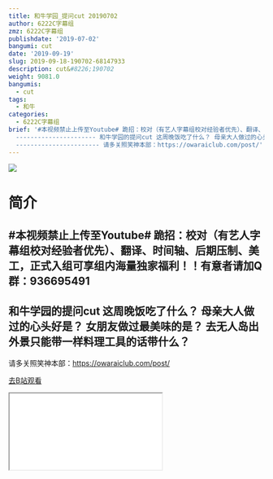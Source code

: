 ```yaml
---
title: 和牛学园_提问cut 20190702
author: 6222C字幕组
zmz: 6222C字幕组
publishdate: '2019-07-02'
bangumi: cut
date: '2019-09-19'
slug: 2019-09-18-190702-68147933
description: cut&#8226;190702
weight: 9081.0
bangumis:
  - cut
tags:
  - 和牛
categories:
  - 6222C字幕组
brief: '#本视频禁止上传至Youtube# 跪招：校对（有艺人字幕组校对经验者优先）、翻译、时间轴、后期压制、美工，正式入组可享组内海量独家福利！！有意者请加Q群：936695491
  ---------------------- 和牛学园的提问cut 这周晚饭吃了什么？ 母亲大人做过的心头好是？ 女朋友做过最美味的是？ 去无人岛出外景只能带一样料理工具的话带什么？
  ----------------------- 请多关照笑神本部：https://owaraiclub.com/post/'
---
```

![](https://raw.githubusercontent.com/tcgriffith/owaraisite/master/static/tmpimg/2de06e0140026eb654a6f2f8c171c53aba7e83e2.jpg.480.jpg)
# 简介  
#本视频禁止上传至Youtube#
跪招：校对（有艺人字幕组校对经验者优先）、翻译、时间轴、后期压制、美工，正式入组可享组内海量独家福利！！有意者请加Q群：936695491
----------------------
和牛学园的提问cut
这周晚饭吃了什么？
母亲大人做过的心头好是？
女朋友做过最美味的是？
去无人岛出外景只能带一样料理工具的话带什么？
-----------------------
请多关照笑神本部：https://owaraiclub.com/post/  

[去B站观看](https://www.bilibili.com/video/av68147933/)
<div class ="resp-container"><iframe class="testiframe" src="//player.bilibili.com/player.html?aid=68147933"", scrolling="no", allowfullscreen="true" > </iframe></div> 
